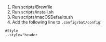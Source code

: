 1. Run scripts/Brewfile
2. Run scripts/install.sh
3. Run scripts/macOSDefaults.sh
4. Add the following line to `.config/bat/config`:

```
#Style
--style="header
```
